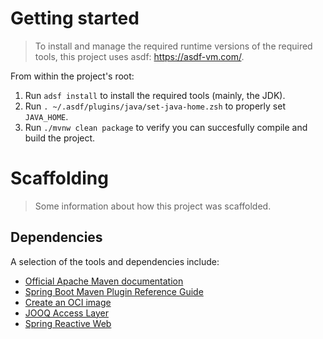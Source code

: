 # Getting started

> To install and manage the required runtime versions of the required tools, this project uses asdf: https://asdf-vm.com/. 

From within the project's root:
1. Run `adsf install` to install the required tools (mainly, the JDK).
2. Run `. ~/.asdf/plugins/java/set-java-home.zsh` to properly set `JAVA_HOME`.
3. Run `./mvnw clean package` to verify you can succesfully compile and build the project.

# Scaffolding

> Some information about how this project was scaffolded.

## Dependencies
A selection of the tools and dependencies include:

* [Official Apache Maven documentation](https://maven.apache.org/guides/index.html)
* [Spring Boot Maven Plugin Reference Guide](https://docs.spring.io/spring-boot/docs/3.2.0/maven-plugin/reference/html/)
* [Create an OCI image](https://docs.spring.io/spring-boot/docs/3.2.0/maven-plugin/reference/html/#build-image)
* [JOOQ Access Layer](https://docs.spring.io/spring-boot/docs/3.2.0/reference/htmlsingle/index.html#data.sql.jooq)
* [Spring Reactive Web](https://docs.spring.io/spring-boot/docs/3.2.0/reference/htmlsingle/index.html#web.reactive)

